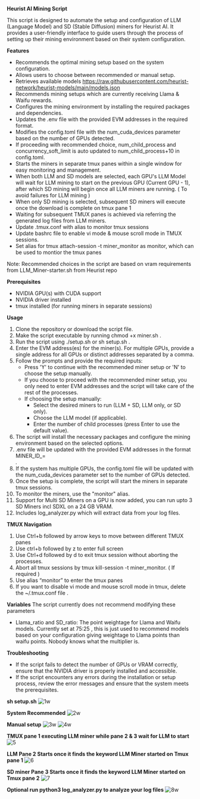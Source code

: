 **Heurist AI Mining Script**

This script is designed to automate the setup and configuration of LLM (Language Model) and SD (Stable Diffusion) miners for Heurist AI. It provides a user-friendly interface to guide users through the process of setting up their mining environment based on their system configuration.

**Features**
* Recommends the optimal mining setup based on the system configuration.
* Allows users to choose between recommended or manual setup.
* Retrieves available models https://raw.githubusercontent.com/heurist-network/heurist-models/main/models.json
* Recommends mining setups which are currently receiving Llama & Waifu rewards.
* Configures the mining environment by installing the required packages and dependencies.
* Updates the .env file with the provided EVM addresses in the required format.
* Modifies the config.toml file with the num_cuda_devices parameter based on the number of GPUs detected.
* If proceeding with recommended choice, num_child_process and concurrency_soft_limit is auto updated to num_child_process+10 in    
  config.toml.
* Starts the miners in separate tmux panes within a single window for easy monitoring and management.
* When both LLM and SD models are selected, each GPU's LLM Model will wait for LLM mining to start on the previous GPU (Current GPU - 1), after which SD mining will begin once all LLM miners are running. ( To avoid failures for LLM mining )
* When only SD mining is selected, subsequent SD miners will execute once the download is complete on tmux pane 1
* Waiting for subsequent TMUX panes is achieved via referring the generated log files from LLM miners.
* Update .tmux.conf with alias to monitor tmux sessions 
* Update bashrc file to enable vi mode & mouse scroll mode in TMUX sessions.
* Set alias for tmux attach-session -t miner_monitor as monitor, which can be used to montior the tmux panes

Note: Recommended choices in the script are based on vram requirements from LLM_Miner-starter.sh from Heurist repo

**Prerequisites**
* NVIDIA GPU(s) with CUDA support
* NVIDIA driver installed
* tmux installed (for running miners in separate sessions)

**Usage**
1. Clone the repository or download the script file.
2. Make the script executable by running chmod +x miner.sh .
3. Run the script using ./setup.sh or sh setup.sh .
4. Enter the EVM address(es) for the miner(s). For multiple GPUs, provide a single address for all GPUs or distinct addresses separated by a comma.
5. Follow the prompts and provide the required inputs:
    * Press 'Y' to continue with the recommended miner setup or 'N' to choose the setup manually.
    * If you choose to proceed with the recommended miner setup, you only need to enter EVM addresses and the script will take care of the rest of the processes.
    * If choosing the setup manually:
        * Select the desired miners to run (LLM + SD, LLM only, or SD only).
        * Choose the LLM model (if applicable).
        * Enter the number of child processes (press Enter to use the default value).
6. The script will install the necessary packages and configure the mining environment based on the selected options.
7. .env file will be updated with the provided EVM addresses in the format MINER_ID_<index>=<address>.
8. If the system has multiple GPUs, the config.toml file will be updated with the num_cuda_devices parameter set to the number of GPUs detected.
9. Once the setup is complete, the script will start the miners in separate tmux sessions.
10. To monitor the miners, use the "monitor" alias.
11. Support for Multi SD Miners on a GPU is now added, you can run upto 3 SD Miners incl SDXL on a 24 GB VRAM.
12. Includes log_analyzer.py which will extract data from your log files.

**TMUX Navigation**
1. Use Ctrl+b followed by arrow keys to move between different TMUX panes
2. Use ctrl+b followed by z to enter full screen
3. Use Ctrl+d followed by d to exit tmux session without aborting the processes.
4. Abort all tmux sessions by tmux kill-session -t miner_monitor. ( If required )
5. Use alias “monitor” to enter the tmux panes
6. If you want to disable vi mode and mouse scroll mode in tmux, delete the ~/.tmux.conf file .

**Variables**
The script currently does not recommend modifying these parameters
* Llama_ratio and SD_ratio: The point weightage for Llama and Waifu models. Currently set at 75:25 , this is just used to recommend models based on your configuration giving weightage to Llama points than waifu points. Nobody knows what the multiplier is.

**Troubleshooting**
* If the script fails to detect the number of GPUs or VRAM correctly, ensure that the NVIDIA driver is properly installed and accessible.
* If the script encounters any errors during the installation or setup process, review the error messages and ensure that the system meets the prerequisites.

**sh setup.sh**
![1w](https://github.com/Messierig82/Heurist_Miner_Setup/assets/106718401/23a7c119-48f4-45e8-be21-90c5c7db9a60)

**System Recommended**
![2w](https://github.com/Messierig82/Heurist_Miner_Setup/assets/106718401/a65bd637-6ed2-41b3-91b6-9f63aa943c48)

**Manual setup**
![3w](https://github.com/Messierig82/Heurist_Miner_Setup/assets/106718401/c2e231a9-f9bd-4b4c-b1c8-a3594a660568)
![4w](https://github.com/Messierig82/Heurist_Miner_Setup/assets/106718401/9a420a49-bf20-4653-b5e9-d477032e3798)

**TMUX pane 1 executing LLM miner while pane 2 & 3 wait for LLM to start**
![5](https://github.com/Messierig82/Heurist_Miner_Setup/assets/106718401/d2d85237-bb87-4712-9792-22c7bee19d79)

**LLM Pane 2 Starts once it finds the keyword LLM Miner started on Tmux pane 1**
![6](https://github.com/Messierig82/Heurist_Miner_Setup/assets/106718401/49ddcb0b-8b57-4c5a-a620-c7e916a3f849)

**SD miner Pane 3 Starts once it finds the keyword LLM Miner started on Tmux pane 2**
![7](https://github.com/Messierig82/Heurist_Miner_Setup/assets/106718401/18102a74-0a8b-47cd-8250-99918302189a)

**Optional run python3 log_analyzer.py to analyze your log files**
![8w](https://github.com/Messierig82/Heurist_Miner_Setup/assets/106718401/0e80957e-db57-47cb-89cd-50177ab749a9)





